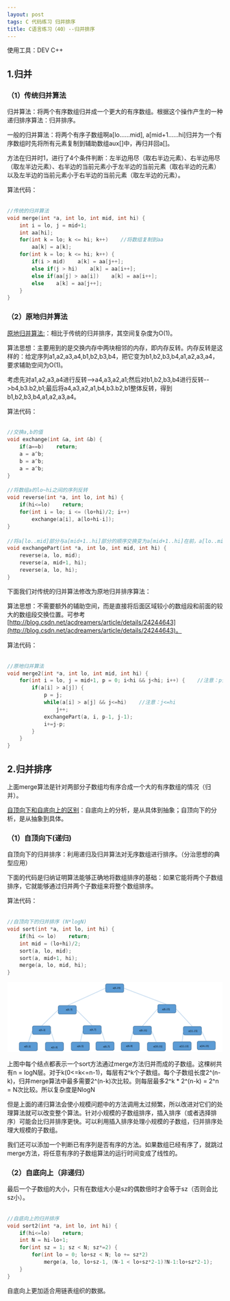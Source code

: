 ```yaml
---
layout: post
tags: C 代码练习 归并排序
title: C语言练习（40）--归并排序
---
```


使用工具：DEV C++

## 1.归并

### （1）传统归并算法

归并算法：将两个有序数组归并成一个更大的有序数组。根据这个操作产生的一种递归排序算法：归并排序。

一般的归并算法：将两个有序子数组啊a[lo……mid], a[mid+1……hi]归并为一个有序数组时先将所有元素复制到辅助数组aux[]中，再归并回a[]。

方法在归并时1，进行了4个条件判断：左半边用尽（取右半边元素）、右半边用尽（取左半边元素）、右半边的当前元素小于左半边的当前元素（取右半边的元素）以及左半边的当前元素小于右半边的当前元素（取左半边的元素）。

算法代码：

```c

//传统的归并算法 
void merge(int *a, int lo, int mid, int hi) {
	int i = lo, j = mid+1;
	int aa[hi];
	for(int k = lo; k <= hi; k++)    //将数组复制到aa 
		aa[k] = a[k];
	for(int k = lo; k <= hi; k++) {
		if(i > mid)    a[k] = aa[j++];
		else if(j > hi)    a[k] = aa[i++];
		else if(aa[j] > aa[i])    a[k] = aa[i++];
		else    a[k] = aa[j++];
	} 
}

```

### （2）原地归并算法

[原地归并算法:](http://blog.csdn.net/acdreamers/article/details/24244643)：相比于传统的归并排序，其空间复杂度为O(1)。

算法思想：主要用到的是交换内存中两块相邻的内存，即内存反转。内存反转是这样的：给定序列a1,a2,a3,a4,b1,b2,b3,b4，把它变为b1,b2,b3,b4,a1,a2,a3,a4，要求辅助空间为O(1)。

考虑先对a1,a2,a3,a4进行反转-->a4,a3,a2,a1;然后对b1,b2,b3,b4进行反转-->b4,b3.b2,b1;最后将a4,a3,a2,a1,b4,b3.b2,b1整体反转，得到b1,b2,b3,b4,a1,a2,a3,a4。

算法代码：

```c

//交换a,b的值 
void exchange(int &a, int &b) {
	if(a==b)    return;
	a = a^b;
	b = a^b;
	a = a^b;
} 

//将数组a的lo~hi之间的序列反转 
void reverse(int *a, int lo, int hi) {
	if(hi<=lo)    return;
	for(int i = lo; i <= (lo+hi)/2; i++)
		exchange(a[i], a[lo+hi-i]);
}

//将a[lo..mid]部分与a[mid+1..hi]部分的顺序交换变为a[mid+1..hi]在前，a[lo..mid]在后面 
void exchangePart(int *a, int lo, int mid, int hi) {
	reverse(a, lo, mid);
	reverse(a, mid+1, hi);
	reverse(a, lo, hi);
}

```

下面我们对传统的归并算法修改为原地归并排序算法：

算法思想：不需要额外的辅助空间，而是直接将后面区域较小的数组段和前面的较大的数组段交换位置。可参考[http://blog.csdn.net/acdreamers/article/details/24244643](http://blog.csdn.net/acdreamers/article/details/24244643)。

算法代码：

```c

//原地归并算法 
void merge2(int *a, int lo, int mid, int hi) {
	for(int i = lo, j = mid+1, p = 0; i<hi && j<hi; i++) {    //注意：p作为一个临时指针。i<hi; j<hi；不用考虑=的情况，那时候就只有1个元素，不用排序了。 
		if(a[i] > a[j]) {
			p = j;
			while(a[i] > a[j] && j<=hi)    //注意：j<=hi 
				j++;
			exchangePart(a, i, p-1, j-1);
			i+=j-p;
		}
	}
}

```

## 2.归并排序

上面merge算法是针对两部分子数组均有序合成一个大的有序数组的情况（归并）。

[自顶向下和自底向上的区别](http://blog.sina.com.cn/s/blog_519046de0100kvve.html)：自底向上的分析，是从具体到抽象；自顶向下的分析，是从抽象到具体。

### （1）自顶向下(递归)

自顶向下的归并排序：利用递归及归并算法对无序数组进行排序。（分治思想的典型应用）

下面的代码是归纳证明算法能够正确地将数组排序的基础：如果它能将两个子数组排序，它就能够通过归并两个子数组来将整个数组排序。

算法代码：

```c

//自顶向下的归并排序 (N*logN)
void sort(int *a, int lo, int hi) {
	if(hi <= lo)    return;
	int mid = (lo+hi)/2;
	sort(a, lo, mid);
	sort(a, mid+1, hi);
	merge(a, lo, mid, hi); 
}

```

![](/assets/img/2016-09-14-C40/1.png)

上图中每个结点都表示一个sort方法通过merge方法归并而成的子数组。这棵树共有n = logN层。对于k(0<=k<=n-1)，每层有2^k个子数组。每个子数组长度2^(n-k)，归并merge算法中最多需要2^(n-k)次比较。则每层最多2^k * 2^(n-k) = 2^n = N次比较。所以复杂度是NlogN

但是上面的递归算法会使小规模问题中的方法调用太过频繁，所以改进对它们的处理算法就可以改变整个算法。针对小规模的子数组排序，插入排序（或者选择排序）可能会比归并排序更快。可以利用插入排序处理小规模的子数组，归并排序处理大规模的子数组。

我们还可以添加一个判断已有序列是否有序的方法。如果数组已经有序了，就跳过merge方法，将任意有序的子数组算法的运行时间变成了线性的。

### （2）自底向上（非递归）

最后一个子数组的大小，只有在数组大小是sz的偶数倍时才会等于sz（否则会比sz小）。

```c

//自底向上的归并排序
void sort2(int *a, int lo, int hi) {
	if(hi<=lo)    return;
	int N = hi-lo+1;
	for(int sz = 1; sz < N; sz*=2) {
		for(int lo = 0; lo+sz < N; lo += sz*2) 
			merge(a, lo, lo+sz-1, (N-1 < lo+sz*2-1)?N-1:lo+sz*2-1);
	}
}

```

自底向上更加适合用链表组织的数据。